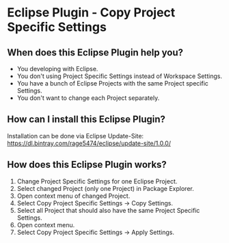 # Eclipse Plugin - Copy Project Specific Settings

## When does this Eclipse Plugin help you?
* You developing with Eclipse.
* You don't using Project Specific Settings instead of Workspace Settings.
* You have a bunch of Eclipse Projects with the same Project specific Settings.
* You don't want to change each Project separately. 

## How can I install this Eclipse Plugin?
Installation can be done via Eclipse Update-Site:
https://dl.bintray.com/rage5474/eclipse/update-site/1.0.0/

## How does this Eclipse Plugin works?
1.  Change Project Specific Settings for one Eclipse Project.
2.  Select changed Project (only one Project) in Package Explorer.
3.  Open context menu of changed Project.
4.  Select Copy Project Specific Settings -> Copy Settings.
5.  Select all Project that should also have the same Project Specific Settings.
6.  Open context menu.
7.  Select Copy Project Specific Settings -> Apply Settings.


